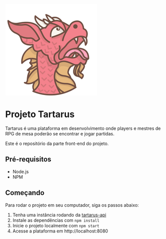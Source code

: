 ![Small demo](src/components/Logo/images/normal.svg)  

# Projeto Tartarus

Tartarus é uma plataforma em desenvolvimento onde players e mestres de RPG de mesa poderão se encontrar e jogar partidas.

Este é o repositório da parte front-end do projeto.

## Pré-requisitos
- Node.js
- NPM

## Começando
Para rodar o projeto em seu computador, siga os passos abaixo:

1. Tenha uma instância rodando da [tartarus-api](https://github.com/Kinark/tartarus-api)
2. Instale as dependências com `npm install`
3. Inicie o projeto localmente com `npm start`
4. Acesse a plataforma em http://localhost:8080
